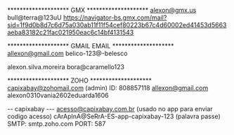 ******************** GMX ********************
alexon@gmx.us
bull@terra@123uU
https://navigator-bs.gmx.com/mail?sid=1f9d0b8d7c6d75a030ab11f11f54cef80223b67c4d60002ed41453d5663aeba83182c21fac021950eac6c14bf4131543

******************** GMAIL EMAIL ********************
allexon@gmail.com
belico-123@-belesco

alexon.silva.moreira
bora@caramello123

******************** ZOHO ********************
capixabay@zohomail.com (admin) ID: 808857118
allexon@gmail.com
alexon0310vania2602eduarda1606

-- capixabay ---
acesso@capixabay.com.br (usado no app para enviar codigo acesso)
cArApInA@SeRrA-ES-app-capixabay-123  (palavra passe)
SMTP: smtp.zoho.com
PORT: 587